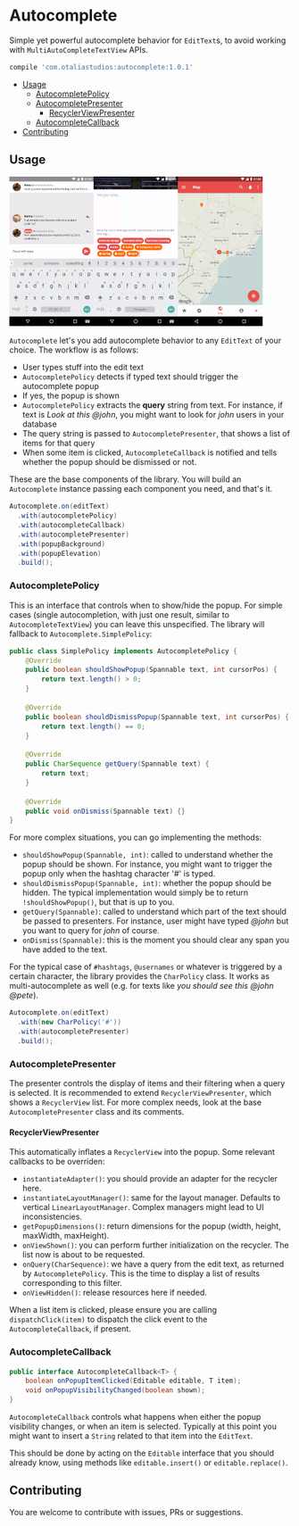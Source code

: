 <!-- markdown-preview README.md -->
# Autocomplete

Simple yet powerful autocomplete behavior for `EditText`s, to avoid working with
`MultiAutoCompleteTextView` APIs.

```groovy
compile 'com.otaliastudios:autocomplete:1.0.1'
```

<!-- doctoc README.md --github --notitle -->
<!-- START doctoc generated TOC please keep comment here to allow auto update -->
<!-- DON'T EDIT THIS SECTION, INSTEAD RE-RUN doctoc TO UPDATE -->


- [Usage](#usage)
  - [AutocompletePolicy](#autocompletepolicy)
  - [AutocompletePresenter](#autocompletepresenter)
    - [RecyclerViewPresenter](#recyclerviewpresenter)
  - [AutocompleteCallback](#autocompletecallback)
- [Contributing](#contributing)

<!-- END doctoc generated TOC please keep comment here to allow auto update -->

## Usage

<img src="art/auto1.gif" width="30%"><img src="art/auto2.gif" width="30%"><img src="art/auto3.gif" width="30%">

`Autocomplete` let's you add autocomplete behavior to any `EditText` of your choice. The workflow is
as follows:

- User types stuff into the edit text
- `AutocompletePolicy` detects if typed text should trigger the autocomplete popup
- If yes, the popup is shown
- `AutocompletePolicy` extracts the **query** string from text. For instance, if text is *Look at 
this @john*, you might want to look for *john* users in your database
- The query string is passed to `AutocompletePresenter`, that shows a list of items for that query
- When some item is clicked, `AutocompleteCallback` is notified and tells whether the popup should be
dismissed or not.

These are the base components of the library. You will build an `Autocomplete` instance passing
each component you need, and that's it.

```java
Autocomplete.on(editText)
  .with(autocompletePolicy)
  .with(autocompleteCallback)
  .with(autocompletePresenter)
  .with(popupBackground)
  .with(popupElevation)
  .build();
```

### AutocompletePolicy

This is an interface that controls when to show/hide the popup. For simple cases (single autocompletion,
with just one result, similar to `AutocompleteTextView`) you can leave this unspecified. The library will
fallback to `Autocomplete.SimplePolicy`:

```java
public class SimplePolicy implements AutocompletePolicy {
    @Override
    public boolean shouldShowPopup(Spannable text, int cursorPos) {
        return text.length() > 0;
    }

    @Override
    public boolean shouldDismissPopup(Spannable text, int cursorPos) {
        return text.length() == 0;
    }

    @Override
    public CharSequence getQuery(Spannable text) {
        return text;
    }

    @Override
    public void onDismiss(Spannable text) {}
}
```

For more complex situations, you can go implementing the methods:

- `shouldShowPopup(Spannable, int)`: called to understand whether the popup should be shown. For
instance, you might want to trigger the popup only when the hashtag character '#' is typed.
- `shouldDismissPopup(Spannable, int)`: whether the popup should be hidden. The typical implementation
would simply be to return `!shouldShowPopup()`, but that is up to you.
- `getQuery(Spannable)`: called to understand which part of the text should be passed to presenters.
For instance, user might have typed *@john* but you want to query for *john* of course.
- `onDismiss(Spannable)`: this is the moment you should clear any span you have added to the text.

For the typical case of `#hashtags`, `@usernames` or whatever is triggered by a certain character,
the library provides the `CharPolicy` class. It works as multi-autocomplete as well (e.g. for texts
like *you should see this @john @pete*).

```java
Autocomplete.on(editText)
  .with(new CharPolicy('#'))
  .with(autocompletePresenter)
  .build();
```

### AutocompletePresenter

The presenter controls the display of items and their filtering when a query is selected.
It is recommended to extend `RecyclerViewPresenter`, which shows a `RecyclerView` list.
For more complex needs, look at the base `AutocompletePresenter` class and its comments.

#### RecyclerViewPresenter

This automatically inflates a `RecyclerView` into the popup. Some relevant callbacks to be overriden:

- `instantiateAdapter()`: you should provide an adapter for the recycler here.
- `instantiateLayoutManager()`: same for the layout manager. Defaults to vertical `LinearLayoutManager`.
Complex managers might lead to UI inconsistencies.
- `getPopupDimensions()`: return dimensions for the popup (width, height, maxWidth, maxHeight).
- `onViewShown()`: you can perform further initialization on the recycler. The list now is about to be requested.
- `onQuery(CharSequence)`: we have a query from the edit text, as returned by `AutocompletePolicy`.
This is the time to display a list of results corresponding to this filter.
- `onViewHidden()`: release resources here if needed.

When a list item is clicked, please ensure you are calling `dispatchClick(item)` to dispatch the
click event to the `AutocompleteCallback`, if present.

### AutocompleteCallback

```java
public interface AutocompleteCallback<T> {
    boolean onPopupItemClicked(Editable editable, T item);
    void onPopupVisibilityChanged(boolean shown);
}
```

`AutocompleteCallback` controls what happens when either the popup visibility changes, or when an
item is selected. Typically at this point you might want to insert a `String` related to that item
into the `EditText`.

This should be done by acting on the `Editable` interface that you should already know, using 
methods like `editable.insert()` or `editable.replace()`.

## Contributing

You are welcome to contribute with issues, PRs or suggestions.